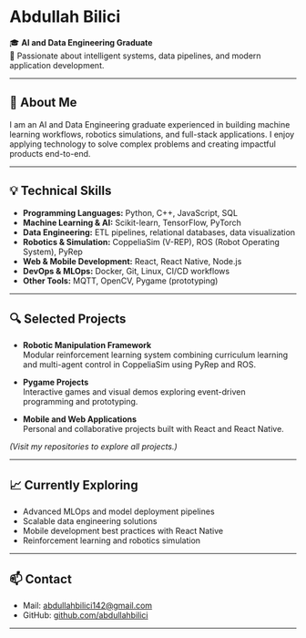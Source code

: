 # Abdullah Bilici

🎓 **AI and Data Engineering Graduate**  
💼 Passionate about intelligent systems, data pipelines, and modern application development.

---

## 🧠 About Me

I am an AI and Data Engineering graduate experienced in building machine learning workflows, robotics simulations, and full-stack applications. I enjoy applying technology to solve complex problems and creating impactful products end-to-end.

---

## 💡 Technical Skills

- **Programming Languages:** Python, C++, JavaScript, SQL
- **Machine Learning & AI:** Scikit-learn, TensorFlow, PyTorch
- **Data Engineering:** ETL pipelines, relational databases, data visualization
- **Robotics & Simulation:** CoppeliaSim (V-REP), ROS (Robot Operating System), PyRep
- **Web & Mobile Development:** React, React Native, Node.js
- **DevOps & MLOps:** Docker, Git, Linux, CI/CD workflows
- **Other Tools:** MQTT, OpenCV, Pygame (prototyping)

---

## 🔍 Selected Projects

- **Robotic Manipulation Framework**  
  Modular reinforcement learning system combining curriculum learning and multi-agent control in CoppeliaSim using PyRep and ROS.

- **Pygame Projects**  
  Interactive games and visual demos exploring event-driven programming and prototyping.

- **Mobile and Web Applications**  
  Personal and collaborative projects built with React and React Native.

*(Visit my repositories to explore all projects.)*

---

## 📈 Currently Exploring

- Advanced MLOps and model deployment pipelines
- Scalable data engineering solutions
- Mobile development best practices with React Native
- Reinforcement learning and robotics simulation

---

## 📫 Contact

- Mail: [abdullahbilici142@gmail.com](abdullahbilici142@gmail.com)
- GitHub: [github.com/abdullahbilici](https://github.com/abdullahbilici)

---
